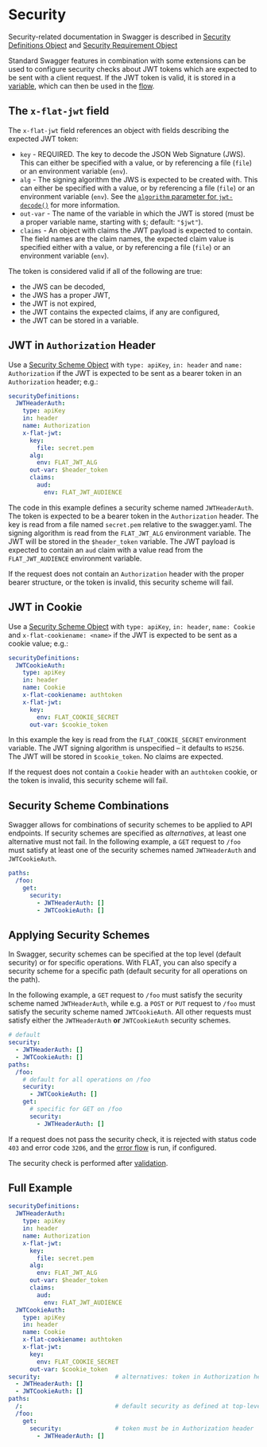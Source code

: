 # Security

Security-related documentation in Swagger is described in [Security Definitions Object](https://swagger.io/specification/v2/#securityDefinitionsObject) and [Security Requirement Object](https://swagger.io/specification/v2/#securityRequirementObject)

Standard Swagger features in combination with some extensions can be used to configure security checks about JWT tokens which are expected to be sent with a client request.
If the JWT token is valid, it is stored in a [variable](/reference/variables.md), which can then be used in the [flow](/reference/flow.md).

## The `x-flat-jwt` field

The `x-flat-jwt` field references an object with fields describing the expected JWT token:

* `key` - REQUIRED. The key to decode the JSON Web Signature (JWS). This can either be specified with a value, or by referencing a file (`file`) or an environment variable (`env`).
* `alg` - The signing algorithm the JWS is expected to be created with. This can either be specified with a value, or by referencing a file (`file`) or an environment variable (`env`). See the [`algorithm` parameter for `jwt-decode()`](/reference/functions/jwt-decode.md) for more information.
* `out-var` - The name of the variable in which the JWT is stored (must be a proper variable name, starting with `$`; default: `"$jwt"`).
* `claims` - An object with claims the JWT payload is expected to contain. The field names are the claim names, the expected claim value is specified either with a value, or by referencing a file (`file`) or an environment variable (`env`).

The token is considered valid if all of the following are true:
* the JWS can be decoded,
* the JWS has a proper JWT,
* the JWT is not expired,
* the JWT contains the expected claims, if any are configured,
* the JWT can be stored in a variable.

## JWT in `Authorization` Header

Use a [Security Scheme Object](https://swagger.io/specification/v2/#securitySchemeObject) with `type: apiKey`, `in: header` and `name: Authorization` if the JWT is expected to be sent as a bearer token in an `Authorization` header; e.g.:

```yaml
securityDefinitions:
  JWTHeaderAuth:
    type: apiKey
    in: header
    name: Authorization
    x-flat-jwt:
      key:
        file: secret.pem
      alg:
        env: FLAT_JWT_ALG
      out-var: $header_token
      claims:
        aud:
          env: FLAT_JWT_AUDIENCE
```
The code in this example defines a security scheme named `JWTHeaderAuth`.
The token is expected to be a bearer token in the `Authorization` header.
The key is read from a file named `secret.pem` relative to the swagger.yaml.
The signing algorithm is read from the `FLAT_JWT_ALG` environment variable.
The JWT will be stored in the `$header_token` variable.
The JWT payload is expected to contain an `aud` claim with a value read from the `FLAT_JWT_AUDIENCE` environment variable.

If the request does not contain an `Authorization` header with the proper bearer structure, or the token is invalid, this security scheme will fail.


## JWT in Cookie

Use a [Security Scheme Object](https://swagger.io/specification/v2/#securitySchemeObject) with `type: apiKey`, `in: header`, `name: Cookie` and `x-flat-cookiename: <name>` if the JWT is expected to be sent as a cookie value; e.g.:

```yaml
securityDefinitions:
  JWTCookieAuth:
    type: apiKey
    in: header
    name: Cookie
    x-flat-cookiename: authtoken
    x-flat-jwt:
      key:
        env: FLAT_COOKIE_SECRET
      out-var: $cookie_token
```

In this example the key is read from the `FLAT_COOKIE_SECRET` environment variable.
The JWT signing algorithm is unspecified – it defaults to `HS256`.
The JWT will be stored in `$cookie_token`.
No claims are expected.

If the request does not contain a `Cookie` header with an `authtoken` cookie, or the token is invalid, this security scheme will fail.

## Security Scheme Combinations

Swagger allows for combinations of security schemes to be applied to API endpoints.
If security schemes are specified as _alternatives_, at least one alternative must not fail.
In the following example, a `GET` request to `/foo` must satisfy at least one of the security schemes named `JWTHeaderAuth` and `JWTCookieAuth`.

```yaml
paths:
  /foo:
    get:
      security:
        - JWTHeaderAuth: []
        - JWTCookieAuth: []
```

## Applying Security Schemes

In Swagger, security schemes can be specified at the top level (default security) or for specific operations.
With FLAT, you can also specify a security scheme for a specific path (default security for all operations on the path).

In the following example, a `GET` request to `/foo` must satisfy the security scheme named `JWTHeaderAuth`, while e.g. a `POST` or `PUT` request to `/foo` must satisfy the security scheme named `JWTCookieAuth`.
All other requests must satisfy either the `JWTHeaderAuth` **or** `JWTCookieAuth` security schemes.

```yaml
# default
security:
  - JWTHeaderAuth: []
  - JWTCookieAuth: []
paths:
  /foo:
    # default for all operations on /foo
    security:
      - JWTCookieAuth: []
    get:
      # specific for GET on /foo
      security:
        - JWTHeaderAuth: []
```

If a request does not pass the security check, it is rejected with status code `403` and error code `3206`, and the [error flow](/reference/OpenAPI/routing.md#error-flow) is run, if configured.

The security check is performed after [validation](validation.md).

## Full Example

```yaml
securityDefinitions:
  JWTHeaderAuth:
    type: apiKey
    in: header
    name: Authorization
    x-flat-jwt:
      key:
        file: secret.pem
      alg:
        env: FLAT_JWT_ALG
      out-var: $header_token
      claims:
        aud:
          env: FLAT_JWT_AUDIENCE
  JWTCookieAuth:
    type: apiKey
    in: header
    name: Cookie
    x-flat-cookiename: authtoken
    x-flat-jwt:
      key:
        env: FLAT_COOKIE_SECRET
      out-var: $cookie_token
security:                     # alternatives: token in Authorization header or authtoken cookie
  - JWTHeaderAuth: []
  - JWTCookieAuth: []
paths:
  /:                          # default security as defined at top-level
  /foo:
    get:
      security:               # token must be in Authorization header
        - JWTHeaderAuth: []
```

